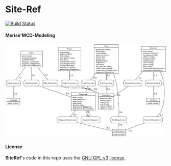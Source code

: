 # Site-Ref

[![Build Status](https://travis-ci.org/adjivas/site-ref.svg?branch=master)](https://travis-ci.org/adjivas/site-ref)

#### Merise'MCD-Modeling
![Screen Shot](mcd.png)

#### License
**SiteRef**'s code in this repo uses the [GNU GPL v3](http://www.gnu.org/licenses/gpl-3.0.html) [license](LICENSE).
